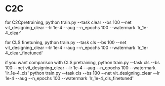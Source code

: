 # C2C

for C2Cpretraining,
python train.py --task clear --bs 100 --net vit_designing_clear --lr 1e-4 --aug --n_epochs 100 --watermark 'lr_1e-4_clear'

for CLS finetuning,
python train.py --task cls --bs 100 --net vit_designing_clear --lr 1e-4 --aug --n_epochs 100 --watermark 'lr_1e-4_clear_finetuned'

if you want comparison with CLS pretraining,
python train.py --task cls --bs 100 --net vit_designing_clear --lr 1e-4 --aug --n_epochs 100 --watermark 'lr_1e-4_cls'
python train.py --task cls --bs 100 --net vit_designing_clear --lr 1e-4 --aug --n_epochs 100 --watermark 'lr_1e-4_cls_finetuned'
